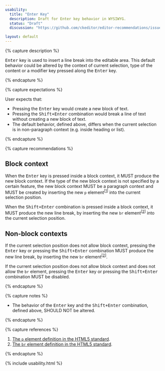 ```yaml
---
usability:
  title: "Enter Key"
  description: Draft for Enter key behavior in WYSIWYG.
  status: "Draft"
  discussion: "https://github.com/ckeditor/editor-recommendations/issues/36"

layout: default
---
```


{% capture description %}

<kbd>Enter</kbd> key is used to insert a line break into the editable area. This default behavior could be altered by the context of current selection, type of the content or a modifier key pressed along the <kbd>Enter</kbd> key.

{% endcapture %}

{% capture expectations %}

User expects that:

* Pressing the <kbd>Enter</kbd> key would create a new block of text.
* Pressing the <kbd>Shift+Enter</kbd> combination would break a line of text without creating a new block of text.
* The default behavior, defined above, differs when the current selection is in non-paragraph context (e.g. inside heading or list).

{% endcapture %}

{% capture recommendations %}

## Block context

<a id="autoparagraphing"></a>When the <kbd>Enter</kbd> key is pressed inside a block context, it MUST produce the new block context. If the type of the new block context is not specified by a certain feature, the new block context MUST be a paragraph context and MUST be created by inserting the new `p` element<sup>[[1](#ref1)]</sup> into the current selection position.

When the <kbd>Shift+Enter</kbd> combination is pressed inside a block context, it MUST produce the new line break, by inserting the new `br` element<sup>[[2](#ref2)]</sup> into the current selection position.

## Non-block contexts

If the current selection position does not allow block context, pressing the <kbd>Enter</kbd> key or pressing the <kbd>Shift+Enter</kbd> combination MUST produce the new line break, by inserting the new `br` element<sup>[[2](#ref2)]</sup>.

If the current selection position does not allow block context and does not allow the `br` element, pressing the <kbd>Enter</kbd> key or pressing the <kbd>Shift+Enter</kbd> combination MUST be disabled.

{% endcapture %}

{% capture notes %}

* The behavior of the <kbd>Enter</kbd> key and the <kbd>Shift+Enter</kbd> combination, defined above, SHOULD NOT be altered.

{% endcapture %}

{% capture references %}

1. 	<a id="ref1"></a>[The `p` element definition in the HTML5 standard](https://www.w3.org/TR/html5/grouping-content.html#the-p-element).
2. <a id="ref2"></a>[The `br` element definition in the HTML5 standard](https://www.w3.org/TR/html5/text-level-semantics.html#the-br-element).

{% endcapture %}

{% include usability.html %}
